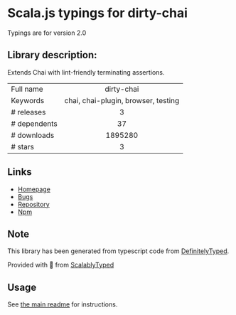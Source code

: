 
# Scala.js typings for dirty-chai

Typings are for version 2.0

## Library description:
Extends Chai with lint-friendly terminating assertions.

|                    |                 |
| ------------------ | :-------------: |
| Full name          | dirty-chai |
| Keywords           | chai, chai-plugin, browser, testing |
| # releases         | 3 |
| # dependents       | 37 |
| # downloads        | 1895280 |
| # stars            | 3 |

## Links
- [Homepage](https://github.com/prodatakey/dirty-chai)
- [Bugs](https://github.com/prodatakey/dirty-chai/issues)
- [Repository](https://github.com/prodatakey/dirty-chai)
- [Npm](https://www.npmjs.com/package/dirty-chai)
    


## Note
This library has been generated from typescript code from [DefinitelyTyped](https://definitelytyped.org).

Provided with :purple_heart: from [ScalablyTyped](https://github.com/oyvindberg/ScalablyTyped)

## Usage
See [the main readme](../../readme.md) for instructions.


